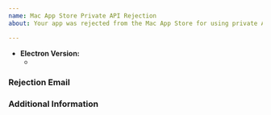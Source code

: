 ```yaml
---
name: Mac App Store Private API Rejection
about: Your app was rejected from the Mac App Store for using private API's

---
```


* **Electron Version:** 
  * <!-- (output of `node_modules/.bin/electron --version`) e.g. 4.0.3 -->

### **Rejection Email**
<!-- Paste the contents of your rejection email here, censoring any private information such as app names.-->

### **Additional Information**
<!-- Add any other context about the problem here. -->

